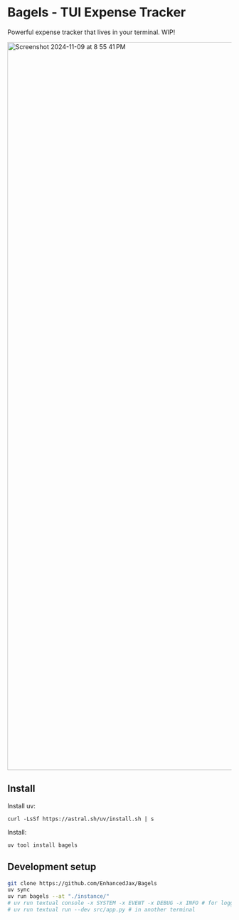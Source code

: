# Bagels - TUI Expense Tracker

Powerful expense tracker that lives in your terminal. WIP!

<img width="1637" alt="Screenshot 2024-11-09 at 8 55 41 PM" src="https://github.com/user-attachments/assets/1813fec6-55ae-412b-8e36-69d3de587f69">

## Install

Install uv:

```
curl -LsSf https://astral.sh/uv/install.sh | s
```

Install:

```
uv tool install bagels
```

## Development setup

```sh
git clone https://github.com/EnhancedJax/Bagels
uv sync
uv run bagels --at "./instance/"
# uv run textual console -x SYSTEM -x EVENT -x DEBUG -x INFO # for logging
# uv run textual run --dev src/app.py # in another terminal
```
